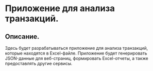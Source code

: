 # Приложение для анализа транзакций.
## Описание.
 Здесь будет разрабатываться приложение для анализа транзакций,
 которые находятся в Excel-файле. Приложение будет генерировать JSON-данные для веб-страниц,
 формировать Excel-отчеты, а также предоставлять другие сервисы.

